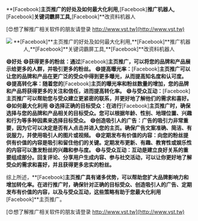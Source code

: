**[Facebook]**主页推广的好处及如何最大化利用,**[Facebook]**推广机器人,**[Facebook]**关键词霸屏工具,**[Facebook]**改资料机器人

[😍想了解推广相关软件的朋友请登录 http://www.vst.tw](http://www.vst.tw)

 <center><img src="https://vst.tw/MP4/tuiguang/png/6.png" alt="**[Facebook]**主页推广的好处及如何最大化利用,**[Facebook]**推广机器人,**[Facebook]**关键词霸屏工具,**[Facebook]**改资料机器人"></center>

**😄好处**
**😄获得更多的粉丝：通过**[Facebook]**主页推广，可以将您的品牌和产品展示给更多的人群，并吸引更多的粉丝。**
**😄提高曝光率：**[Facebook]**主页推广可以让您的品牌和产品在更广泛的受众中得到更多曝光，从而提高知名度和认可度。**
**😄提高转化率：随着您的**[Facebook]**主页的曝光率和粉丝数量的增加，您的品牌和产品将获得更多的关注和信任，进而提高转化率。**
**😄与受众互动：**[Facebook]**主页推广可以帮助您与受众建立更紧密的联系，并更好地了解他们的需求和喜好。**
**😄如何最大化利用**
**😄选择正确的目标受众：在进行**[Facebook]**主页推广时，确保选择与您的品牌和产品相关的目标受众。您可以根据年龄、性别、地理位置、兴趣和行为等多种因素来选择目标受众。**
**😄创造吸引人的广告：广告的吸引力非常重要，因为它可以决定是否有人点击并进入您的主页。确保广告文案准确、简洁、有说服力，并使用吸引人的图片或视频。**
**😄定期发布有价值的内容：向您的粉丝提供有价值的内容是吸引和留住他们的关键。定期发布更新、有趣、教育性或娱乐性的内容可以激发粉丝的兴趣和参与度。**
**😄与受众互动：互动是建立良好关系的重要组成部分。回复评论、分享用户生成内容、参与社交活动，可以让你更好地了解受众的需求和喜好，并且获得更多忠实的粉丝。**

综上所述，**[Facebook]**主页推广具有诸多优势，可以帮助您扩大品牌影响力和增加转化率。在进行推广时，确保针对正确的目标受众、创造吸引人的广告、定期发布有价值的内容，以及与受众互动，这些策略有助于您最大化利用**[Facebook]**主页推广。

[😍想了解推广相关软件的朋友请登录 http://www.vst.tw](http://www.vst.tw)



